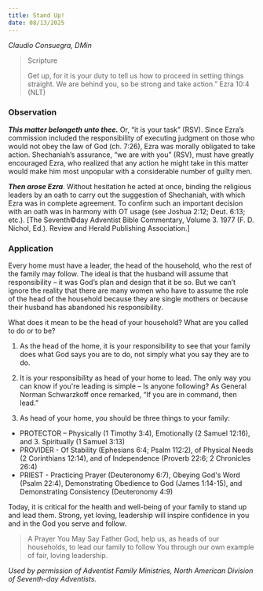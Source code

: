 ```yaml
---
title: Stand Up!
date: 08/13/2025
---
```


_Claudio Consuegra, DMin_

> <p>Scripture</p>
> Get up, for it is your duty to tell us how to proceed in setting things straight. We are behind you, so be strong and take action.” Ezra 10:4 (NLT)

### Observation

**_This matter belongeth unto thee._** Or, “it is your task” (RSV). Since Ezra’s commission included the responsibility of executing judgment on those who would not obey the law of God (ch. 7:26), Ezra was morally obligated to take action. Shechaniah’s assurance, “we are with you” (RSV), must have greatly encouraged Ezra, who realized that any action he might take in this matter would make him most unpopular with a considerable number of guilty men.

**_Then arose Ezra_**. Without hesitation he acted at once, binding the religious leaders by an oath to carry out the suggestion of Shechaniah, with which Ezra was in complete agreement. To confirm such an important decision with an oath was in harmony with OT usage (see Joshua 2:12; Deut. 6:13; etc.). [The Seventh©day Adventist Bible Commentary, Volume 3. 1977 (F. D. Nichol, Ed.). Review and Herald Publishing Association.]

### Application

Every home must have a leader, the head of the household, who the rest of the family may follow. The ideal is that the husband will assume that responsibility – it was God’s plan and design that it be so. But we can’t ignore the reality that there are many women who have to assume the role of the head of the household because they are single mothers or because their husband has abandoned his responsibility.

What does it mean to be the head of your household? What are you called to do or to be?

1. As the head of the home, it is your responsibility to see that your family does what God says you are to do, not simply what you say they are to do.

2. It is your responsibility as head of your home to lead. The only way you can know if you're leading is simple – Is anyone following? As General Norman Schwarzkoff once remarked, “If you are in command, then lead.”

3. As head of your home, you should be three things to your family:

- PROTECTOR – Physically (1 Timothy 3:4), Emotionally (2 Samuel 12:16), and 3. Spiritually (1 Samuel 3:13)
- PROVIDER - Of Stability (Ephesians 6:4; Psalm 112:2), of Physical Needs (2 Corinthians 12:14), and of Independence (Proverb 22:6; 2 Chronicles 26:4)
- PRIEST - Practicing Prayer (Deuteronomy 6:7), Obeying God's Word (Psalm 22:4), Demonstrating Obedience to God (James 1:14-15), and Demonstrating Consistency (Deuteronomy 4:9)

Today, it is critical for the health and well-being of your family to stand up and lead them. Strong, yet loving, leadership will inspire confidence in you and in the God you serve and follow.

> <callout>A Prayer You May Say</callout>
> Father God, help us, as heads of our households, to lead our family to follow You through our own example of fair, loving leadership.

_Used by permission of Adventist Family Ministries, North American Division of Seventh-day Adventists._